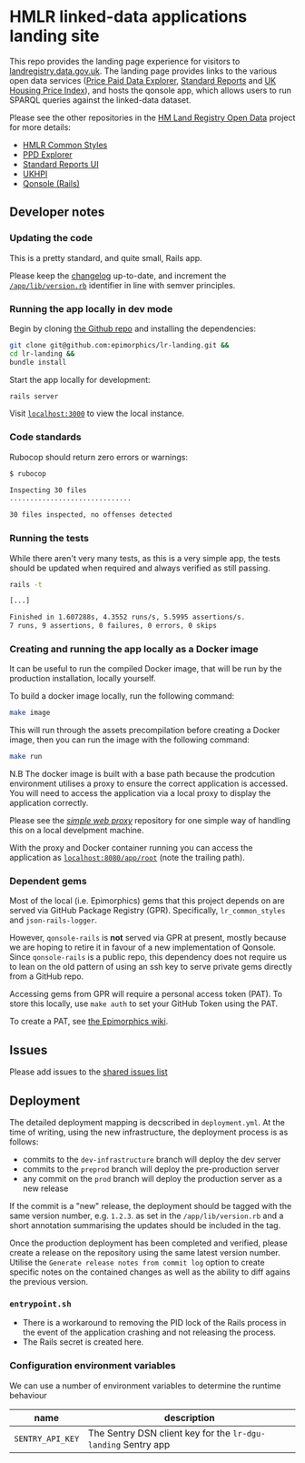 # HMLR linked-data applications landing site

This repo provides the landing page experience for visitors to
[landregistry.data.gov.uk](http://landregistry.data.gov.uk). The landing page
provides links to the various open data services ([Price Paid Data
Explorer](http://landregistry.data.gov.uk/app/ppd), [Standard
Reports](http://landregistry.data.gov.uk/app/standard-reports) and [UK Housing
Price Index](http://landregistry.data.gov.uk/app/ppukhpi)), and hosts the
qonsole app, which allows users to run SPARQL queries against the linked-data
dataset.

Please see the other repositories in the [HM Land Registry Open
Data](https://github.com/epimorphics/hmlr-linked-data/) project for more
details:

- [HMLR Common Styles](https://github.com/epimorphics/lr_common_styles)
- [PPD Explorer](https://github.com/epimorphics/ppd-explorer)
- [Standard Reports UI](https://github.com/epimorphics/standard-reports-ui)
- [UKHPI](https://github.com/epimorphics/ukhpi)
- [Qonsole (Rails)](https://github.com/epimorphics/qonsole-rails)

## Developer notes

### Updating the code

This is a pretty standard, and quite small, Rails app.

Please keep the [changelog](CHANGELOG.md) up-to-date, and increment the
[`/app/lib/version.rb`](https://github.com/epimorphics/lr-landing/app/lib/version.rb)
identifier in line with semver principles.

### Running the app locally in dev mode

Begin by cloning [the Github repo](https://github.com/epimorphics/lr-landing)
and installing the dependencies:

```sh
git clone git@github.com:epimorphics/lr-landing.git &&
cd lr-landing &&
bundle install
```

Start the app locally for development:

```sh
rails server
```

Visit [`localhost:3000`](http://localhost:3000/) to view the local instance.

### Code standards

Rubocop should return zero errors or warnings:

```sh
$ rubocop

Inspecting 30 files
..............................

30 files inspected, no offenses detected
```

### Running the tests

While there aren't very many tests, as this is a very simple app, the tests should
be updated when required and always verified as still passing.

```sh
rails -t

[...]

Finished in 1.607288s, 4.3552 runs/s, 5.5995 assertions/s.
7 runs, 9 assertions, 0 failures, 0 errors, 0 skips
```

### Creating and running the app locally as a Docker image

It can be useful to run the compiled Docker image, that will be run by the
production installation, locally yourself.

To build a docker image locally, run the following command:

```sh
make image
```

This will run through the assets precompilation before creating a Docker image,
then you can run the image with the following command:

```sh
make run
```

N.B The docker image is built with a base path because the prodcution environment
utilises a proxy to ensure the correct application is accessed. You will need
to access the application via a local proxy to display the application correctly.

Please see the *[simple web
proxy](https://github.com/epimorphics/simple-web-proxy)* repository for one
simple way of handling this on a local develpment machine.

With the proxy and Docker container running you can access the application as
[`localhost:8080/app/root`](http://localhost:8080/app/root) (note the trailing
path).

### Dependent gems

Most of the local (i.e. Epimorphics) gems that this project depends on are
served via GitHub Package Registry (GPR). Specifically, `lr_common_styles` and
`json-rails-logger`.

However, `qonsole-rails` is __not__ served via GPR at present, mostly because we
are hoping to retire it in favour of a new implementation of Qonsole. Since
`qonsole-rails` is a public repo, this dependency does not require us to lean on
the old pattern of using an ssh key to serve private gems directly from a GitHub
repo.

Accessing gems from GPR will require a personal access token (PAT). To store
this locally, use `make auth` to set your GitHub Token using the PAT.

To create a PAT, see [the Epimorphics
wiki](https://github.com/epimorphics/internal/wiki/Ansible-CICD#creating-a-pat-for-gpr-access).

## Issues

Please add issues to the [shared issues
list](https://github.com/epimorphics/hmlr-linked-data/issues)

## Deployment

The detailed deployment mapping is decscribed in `deployment.yml`. At the time
of writing, using the new infrastructure, the deployment process is as follows:

- commits to the `dev-infrastructure` branch will deploy the dev server
- commits to the `preprod` branch will deploy the pre-production server
- any commit on the `prod` branch will deploy the production server as a new
  release

If the commit is a "new" release, the deployment should be tagged with the same
version number, e.g. `1.2.3`. as set in the `/app/lib/version.rb` and a short
annotation summarising the updates should be included in the tag.

Once the production deployment has been completed and verified, please create a
release on the repository using the same latest version number. Utilise the
`Generate release notes from commit log` option to create specific notes on the
contained changes as well as the ability to diff agains the previous version.

### `entrypoint.sh`

- There is a workaround to removing the PID lock of the Rails process in the
  event of the application crashing and not releasing the process.
- The Rails secret is created here.

### Configuration environment variables

We can use a number of environment variables to determine the runtime behaviour

| name                       | description                                                          |
| -------------------------- | -------------------------------------------------------------------- |
| `SENTRY_API_KEY`           | The Sentry DSN client key for the `lr-dgu-landing` Sentry app        |
